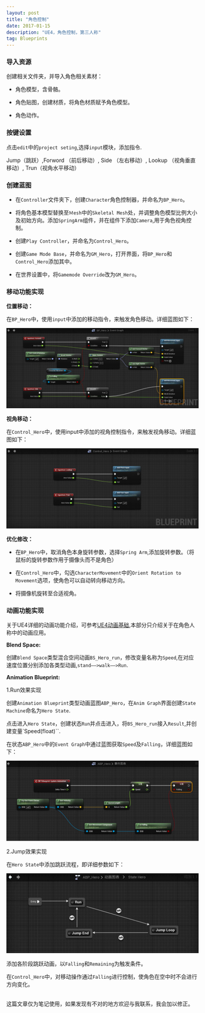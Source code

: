 ```yaml
---
layout: post
title: "角色控制"
date: 2017-01-15
description: "UE4，角色控制，第三人称"
tag: Blueprints
---       
```

### 导入资源        

创建相关文件夹，并导入角色相关素材：

* 角色模型，含骨骼。

* 角色贴图，创建材质，将角色材质赋予角色模型。

* 角色动作。

### 按键设置

点击`edit`中的`project seting`,选择`input`模块，添加指令.

Jump（跳跃）,Forword （前后移动）, Side （左右移动）, Lookup （视角垂直移动）, Trun（视角水平移动）

### 创建蓝图
* 在`Controller`文件夹下，创建`Character`角色控制器，并命名为`BP_Hero`。

* 将角色基本模型替换至`Ｍesh`中的`Skeletal Mesh`处，并调整角色模型比例大小及初始方向。添加`SpringArm`组件，并在组件下添加`Camera`,用于角色视角控制。

* 创建`Play Controller`，并命名为`Control_Hero`。

* 创建`Game Mode Base`，并命名为`GM_Hero`，打开界面，将`BP_Hero`和`Control_Hero`添加其中。

* 在世界设置中，将`Gamemode Override`改为`GM_Hero`。

### 移动功能实现

**位置移动：**

在`BP_Hero`中，使用`input`中添加的移动指令，来触发角色移动。详细蓝图如下：

![](/images/Pic/角色控制(第三人称)/10.20_1.jpg)

**视角移动：**

在`Control_Hero`中，使用input中添加的视角控制指令，来触发视角移动。详细蓝图如下：

![](/images/Pic/角色控制(第三人称)/10.20_2.jpg)

**优化修改：**

* 在`BP_Hero`中，取消角色本身旋转参数，选择`Spring Arm`,添加旋转参数。（将鼠标的旋转参数作用于摄像头而不是角色）

* 在`Control_Hero`中，勾选`CharacterMovement`中的`Orient Rotation to Movement`选项，使角色可以自动转向移动方向。

* 将摄像机旋转至合适视角。

### 动画功能实现

关于UE4详细的动画功能介绍，可参考[UE4动画基础](http://www.zhuzjm.me/2017/01/UE4动画基础/),本部分只介绍关于在角色人称中的动画应用。

**Blend Space:**

创建`Blend Space`类型混合空间动画`BS_Hero_run`，修改变量名称为`Speed`,在对应速度位置分别添加各类型动画,`stand——>walk——>Run`.

**Animation Blueprint:**

1.Run效果实现

创建`Animation Blueprint`类型动画蓝图`ABP_Hero`，在`Anim Graph`界面创建`State Machine`命名为`Hero State`.

点击进入`Hero State`，创建状态`Run`并点击进入，将`BS_Hero_run`接入`Result`,并创建变量`Speed(float)``.

在状态`ABP_Hero`中的`Event Graph`中通过蓝图获取`Speed`及`Falling`，详细蓝图如下：

![](/images/Pic/角色控制(第三人称)/10.20_3.jpg)

2.Jump效果实现

在`Hero State`中添加跳跃流程，即详细参数如下：

![](/images/Pic/角色控制(第三人称)/10.20_4.jpg)

添加各阶段跳跃动画，以`Falling`和`Remaining`为触发条件。

在`Control_Hero`中，对移动操作通过`Falling`进行控制，使角色在空中时不会进行方向变化。


<br>
这篇文章仅为笔记使用，如果发现有不对的地方欢迎与我联系，我会加以修正。
